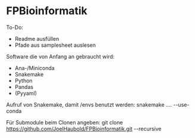 # FPBioinformatik

To-Do:
- Readme ausfüllen
- Pfade aus samplesheet auslesen

Software die von Anfang an gebraucht wird:
- Ana-/Miniconda
- Snakemake
- Python
- Pandas
- (Pyyaml)

Aufruf von Snakemake, damit /envs benutzt werden:
snakemake .... --use-conda

Für Submodule beim Clonen angeben:
git clone https://github.com/JoelHaubold/FPBioinformatik.git --recursive

